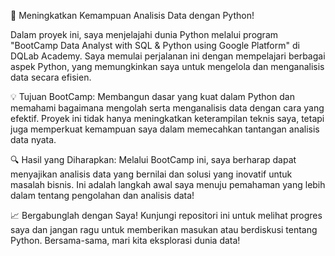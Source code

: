 🚀 Meningkatkan Kemampuan Analisis Data dengan Python!

Dalam proyek ini, saya menjelajahi dunia Python melalui program "BootCamp Data Analyst with SQL & Python using Google Platform" di DQLab Academy. Saya memulai perjalanan ini dengan mempelajari berbagai aspek Python, yang memungkinkan saya untuk mengelola dan menganalisis data secara efisien. 

💡 Tujuan BootCamp: Membangun dasar yang kuat dalam Python dan memahami bagaimana mengolah serta menganalisis data dengan cara yang efektif. Proyek ini tidak hanya meningkatkan keterampilan teknis saya, tetapi juga memperkuat kemampuan saya dalam memecahkan tantangan analisis data nyata.

🔍 Hasil yang Diharapkan: Melalui BootCamp ini, saya berharap dapat menyajikan analisis data yang bernilai dan solusi yang inovatif untuk masalah bisnis. Ini adalah langkah awal saya menuju pemahaman yang lebih dalam tentang pengolahan dan analisis data!

📈 Bergabunglah dengan Saya! Kunjungi repositori ini untuk melihat progres saya dan jangan ragu untuk memberikan masukan atau berdiskusi tentang Python. Bersama-sama, mari kita eksplorasi dunia data!

